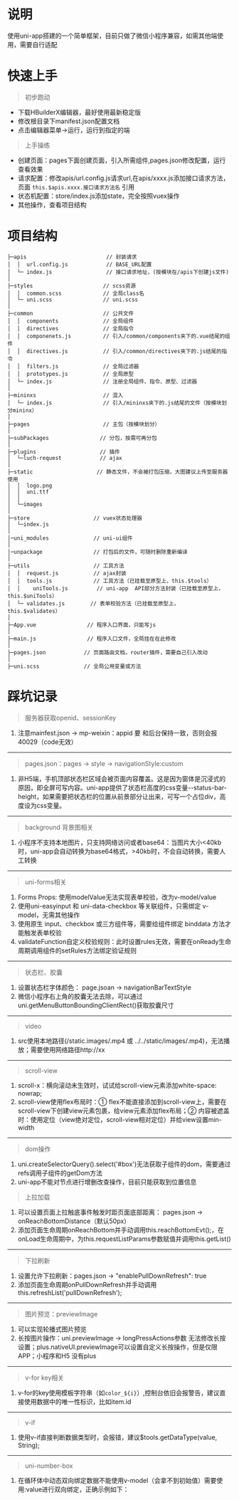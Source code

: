 # 说明
使用uni-app搭建的一个简单框架，目前只做了微信小程序兼容，如需其他端使用，需要自行适配

# 快速上手
> 初步跑动
- 下载HBuilderX编辑器，最好使用最新稳定版
- 修改根目录下manifest.json配置文档
- 点击编辑器菜单->运行，运行到指定的端

> 上手操练
- 创建页面：pages下面创建页面，引入所需组件,pages.json修改配置，运行查看效果
- 请求配置：修改apis/url.config.js请求url,在apis/xxxx.js添加接口请求方法，页面 `this.$apis.xxxx.接口请求方法名` 引用
- 状态机配置：store/index.js添加state，完全按照vuex操作
- 其他操作，查看项目结构

# 项目结构
```
├─apis                         // 封装请求
│  │  url.config.js            // BASE_URL配置
│  └─ index.js                 // 接口请求地址，(按模块在/apis下创建js文件)
│
├─styles                      // scss资源
│  │  common.scss             // 全局class名
│  └─ uni.scss                // uni.scss
│
├─common                      // 公共文件
│  │  components              // 全局组件
│  │  directives              // 全局指令
│  │  componenets.js          // 引入/common/components夹下的.vue结尾的组件
│  │  directives.js           // 引入/common/directives夹下的.js结尾的指令
│  │  filters.js              // 全局过滤器
│  │  prototypes.js           // 全局原型
│  └─ index.js                // 注册全局组件、指令、原型、过滤器
│
├─mininxs                     // 混入
│  └─ index.js                // 引入/mininxs夹下的.js结尾的文件（按模块划分mininx）
│
├─pages                       // 主包（按模块划分）
│
├─subPackages                // 分包，按需可再分包
│
├─plugins                    // 插件
│  └─luch-request            // ajax
│ 
├─static                    // 静态文件，不会被打包压缩，大图建议上传至服务器使用
│  │  logo.png
│  │  uni.ttf
│  │
│  └─images
│
├─store                    // vuex状态处理器
│  └─index.js
│
│─uni_modules              // uni-ui组件
│
│─unpackage                // 打包后的文件，可随时删除重新编译
│
├─utils                    // 工具方法
│  │  request.js           // ajax封装
│  │  tools.js             // 工具方法（已挂载至原型上，this.$tools）
│  │	uniTools.js         // uni-app  API部分方法封装（已挂载至原型上，this.$uniTools）
│  └─ validates.js        // 表单校验方法（已挂载至原型上，this.$validates）
│
├─App.vue                // 程序入口界面，只能写js
│
├─main.js                // 程序入口文件，全局挂在在此修改
│
├─pages.json            // 页面路由文档，router插件，需要自己引入改动
│
├─uni.scss              // 全局公用变量或方法

```
# 踩坑记录
> 服务器获取openid、sessionKey
1. 注意mainfest.json -> mp-weixin：appid 要 和后台保持一致，否则会报40029（code无效）
---

> pages.json：pages -> style -> navigationStyle:custom
1. 非H5端，手机顶部状态栏区域会被页面内容覆盖。这是因为窗体是沉浸式的原因，即全屏可写内容。uni-app提供了状态栏高度的css变量--status-bar-height，如果需要把状态栏的位置从前景部分让出来，可写一个占位div，高度设为css变量。
---

> background 背景图相关
1. 小程序不支持本地图片，只支持网络访问或者base64：当图片大小<40kb时，uni-app会自动转换为base64格式，>40kb时，不会自动转换，需要人工转换
---

> uni-forms相关
1. Forms Props: 使用modelValue无法实现表单校验，改为v-model/value
2. 使用uni-easyinput 和 uni-data-checkbox 等关联组件，只需绑定 v-model，无需其他操作
3. 使用原生 input、checkbox 或三方组件等，需要给组件绑定 binddata 方法才能触发表单校验
4. validateFunction自定义校验规则：此时设置rules无效，需要在onReady生命周期调用组件的setRules方法绑定验证规则
---

> 状态栏、胶囊
1. 设置状态栏字体颜色： page.jsoan -> navigationBarTextStyle
2. 微信小程序右上角的胶囊无法去除，可以通过uni.getMenuButtonBoundingClientRect()获取胶囊尺寸
---

> video
1. src使用本地路径(/static.images/.mp4 或 ../../static/images/.mp4)，无法播放；需要使用网络路径http://xx
---

> scroll-view
1. scroll-x：横向滚动未生效时，试试给scroll-view元素添加white-space: nowrap;
2. scroll-view使用flex布局时：① flex不能直接添加到scroll-view上，需要在scroll-view下创建view元素包裹，给view元素添加flex布局；② 内容被遮盖时：使用定位（view绝对定位，scroll-view相对定位）并给view设置min-width
---

> dom操作
1. uni.createSelectorQuery().select('#box')无法获取子组件的dom，需要通过refs调用子组件的getDom方法
2. uni-app不能对节点进行增删改查操作，目前只能获取到位置信息

>上拉加载
1. 可以设置页面上拉触底事件触发时距页面底部距离： pages.json -> onReachBottomDistance（默认50px）
2. 添加页面生命周期onReachBottom并手动调用this.reachBottomEvt();，在onLoad生命周期中，为this.requestListParams参数赋值并调用this.getList()
---

>下拉刷新
1. 设置允许下拉刷新：pages.json -> "enablePullDownRefresh": true
2. 添加页面生命周期onPullDownRefresh并手动调用this.refreshList('pullDownRefresh');
---

> 图片预览：previewImage
1. 可以实现轮播式图片预览
2. 长按图片操作：uni.previewImage -> longPressActions参数 无法修改长按设置；plus.nativeUI.previewImage可以设置自定义长按操作，但是仅限APP；小程序和H5 没有plus
---

> v-for  key相关
1. v-for的key使用模板字符串（如`color_${i}`）,控制台依旧会报警告，建议直接使用数据中的唯一性标识，比如item.id
---

> v-if
1. 使用v-if直接判断数据类型时，会报错，建议$tools.getDataType(value, String);
---

> uni-number-box
1. 在循环体中动态双向绑定数据不能使用v-model（会拿不到初始值）需要使用:value进行双向绑定，正确示例如下：
<uni-number-box :min="1" :value="item.goodsNum"></uni-number-box>